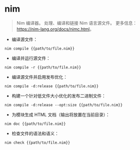 # nim

> Nim 编译器。
> 处理、编译和链接 Nim 语言源文件。
> 更多信息：<https://nim-lang.org/docs/nimc.html>。

- 编译源文件：

`nim compile {{path/to/file.nim}}`

- 编译并运行源文件：

`nim compile -r {{path/to/file.nim}}`

- 编译源文件并启用发布优化：

`nim compile -d:release {{path/to/file.nim}}`

- 构建一个针对低文件大小优化的发布二进制文件：

`nim compile -d:release --opt:size {{path/to/file.nim}}`

- 为模块生成 HTML 文档（输出将放置在当前目录）：

`nim doc {{path/to/file.nim}}`

- 检查文件的语法和语义：

`nim check {{path/to/file.nim}}`